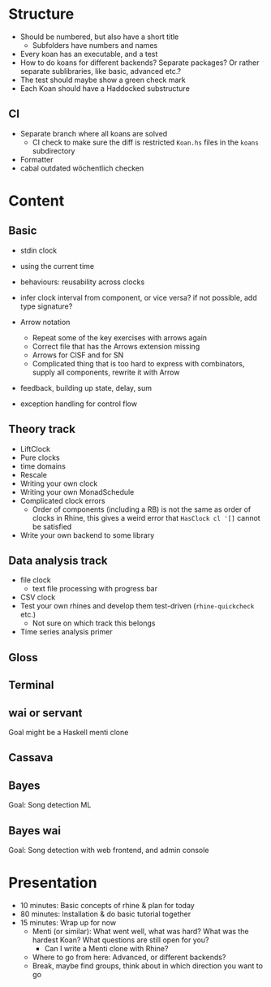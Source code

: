# Structure

* Should be numbered, but also have a short title
    * Subfolders have numbers and names
* Every koan has an executable, and a test
* How to do koans for different backends? Separate packages? Or rather separate sublibraries, like basic, advanced etc.?
* The test should maybe show a green check mark
* Each Koan should have a Haddocked substructure

## CI

* Separate branch where all koans are solved
    * CI check to make sure the diff is restricted `Koan.hs` files in the `koans` subdirectory
* Formatter
* cabal outdated wöchentlich checken

# Content
## Basic

* stdin clock
* using the current time
* behaviours: reusability across clocks
* infer clock interval from component, or vice versa? if not possible, add type signature?

* Arrow notation
    * Repeat some of the key exercises with arrows again
    * Correct file that has the Arrows extension missing
    * Arrows for ClSF and for SN
    * Complicated thing that is too hard to express with combinators, supply all components, rewrite it with Arrow

* feedback, building up state, delay, sum
* exception handling for control flow

## Theory track

* LiftClock
* Pure clocks
* time domains
* Rescale
* Writing your own clock
* Writing your own MonadSchedule
* Complicated clock errors
    * Order of components (including a RB) is not the same as order of clocks in Rhine, this gives a weird error that `HasClock cl '[]` cannot be satisfied
* Write your own backend to some library

## Data analysis track

* file clock
    * text file processing with progress bar
* CSV clock
* Test your own rhines and develop them test-driven (`rhine-quickcheck` etc.)
    * Not sure on which track this belongs
* Time series analysis primer

## Gloss

## Terminal

## wai or servant

Goal might be a Haskell menti clone

## Cassava

## Bayes

Goal: Song detection ML

## Bayes wai

Goal: Song detection with web frontend, and admin console

# Presentation

* 10 minutes: Basic concepts of rhine & plan for today
* 80 minutes: Installation & do basic tutorial together
* 15 minutes: Wrap up for now
  * Menti (or similar): What went well, what was hard? What was the hardest Koan? What questions are still open for you?
    * Can I write a Menti clone with Rhine?
  * Where to go from here: Advanced, or different backends?
  * Break, maybe find groups, think about in which direction you want to go
